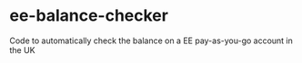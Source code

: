 ee-balance-checker
==================

Code to automatically check the balance on a EE pay-as-you-go account in the UK
